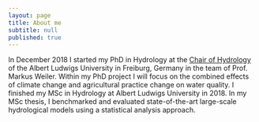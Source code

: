 ```yaml
---
layout: page
title: About me
subtitle: null
published: true
---
```


In December 2018 I started my PhD in Hydrology at the [Chair of Hydrology](http://www.hydro.uni-freiburg.de/) of the Albert Ludwigs University in Freiburg, Germany in the team of Prof. Markus Weiler. Within my PhD project I will focus on the combined effects of climate change and agricultural practice change on water quality.
I finished my MSc in Hydrology at Albert Ludwigs University in 2018. In my MSc thesis, I benchmarked and evaluated state-of-the-art large-scale hydrological models using a statistical analysis approach.
